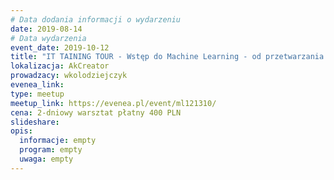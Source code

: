 ```yaml
---
# Data dodania informacji o wydarzeniu
date: 2019-08-14
# Data wydarzenia
event_date: 2019-10-12
title: "IT TAINING TOUR - Wstęp do Machine Learning - od przetwarzania danych po budowę modeli"
lokalizacja: AkCreator
prowadzacy: wkolodziejczyk
evenea_link: 
type: meetup
meetup_link: https://evenea.pl/event/ml121310/
cena: 2-dniowy warsztat płatny 400 PLN
slideshare:
opis:
  informacje: empty
  program: empty
  uwaga: empty
---
```

